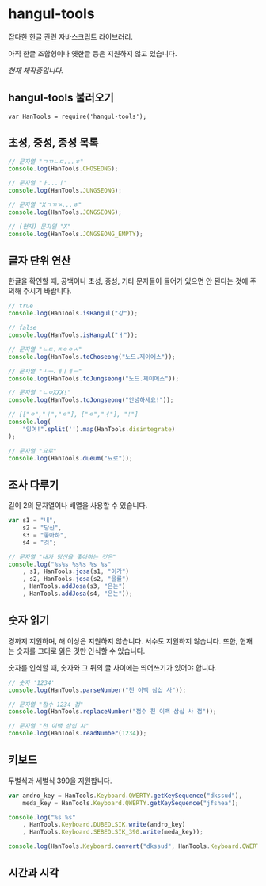 # hangul-tools
잡다한 한글 관련 자바스크립트 라이브러리.

아직 한글 조합형이나 옛한글 등은 지원하지 않고 있습니다.

*현재 제작중입니다.*

## hangul-tools 불러오기
`var HanTools = require('hangul-tools');`

## 초성, 중성, 종성 목록
```js
// 문자열 "ㄱㄲㄴㄷ...ㅎ"
console.log(HanTools.CHOSEONG);

// 문자열 "ㅏ...ㅣ"
console.log(HanTools.JUNGSEONG);

// 문자열 "Xㄱㄲㄳ...ㅎ"
console.log(HanTools.JONGSEONG);

// (현재) 문자열 "X"
console.log(HanTools.JONGSEONG_EMPTY);
```

## 글자 단위 연산
한글을 확인할 때, 공백이나 초성, 중성, 기타 문자들이 들어가 있으면 안 된다는 것에
주의해 주시기 바랍니다.

```js
// true
console.log(HanTools.isHangul("강"));

// false
console.log(HanTools.isHangul("ㅓ"));

// 문자열 "ㄴㄷ.ㅈㅇㅇㅅ"
console.log(HanTools.toChoseong("노드.제이에스"));

// 문자열 "ㅗㅡ.ㅔㅣㅔㅡ"
console.log(HanTools.toJungseong("노드.제이에스"));

// 문자열 "ㄴㅇXXX!"
console.log(HanTools.toJongseong("안녕하세요!"));

// [["ㅇ","ㅣ","ㅇ"], ["ㅇ","ㅕ"], "!"]
console.log(
	"잉여!".split('').map(HanTools.disintegrate)
);

// 문자열 "요로"
console.log(HanTools.dueum("뇨로"));
```

## 조사 다루기
길이 2의 문자열이나 배열을 사용할 수 있습니다.

```js
var s1 = "내",
	s2 = "당신",
	s3 = "좋아하",
	s4 = "것";

// 문자열 "내가 당신을 좋아하는 것은"
console.log("%s%s %s%s %s %s"
	, s1, HanTools.josa(s1, "이가")
	, s2, HanTools.josa(s2, "을를")
	, HanTools.addJosa(s3, "은는")
	, HanTools.addJosa(s4, "은는"));
```

## 숫자 읽기
경까지 지원하며, 해 이상은 지원하지 않습니다. 서수도 지원하지 않습니다. 또한, 현재는 숫자를 그대로 읽은 것만 인식할 수 있습니다.

숫자를 인식할 때, 숫자와 그 뒤의 글 사이에는 띄어쓰기가 있어야 합니다.

```js
// 숫자 '1234'
console.log(HanTools.parseNumber("천 이백 삼십 사"));

// 문자열 "점수 1234 점"
console.log(HanTools.replaceNumber("점수 천 이백 삼십 사 점"));

// 문자열 "천 이백 삼십 사"
console.log(HanTools.readNumber(1234));
```

## 키보드
두벌식과 세벌식 390을 지원합니다.

```js
var andro_key = HanTools.Keyboard.QWERTY.getKeySequence("dkssud"),
	meda_key = HanTools.Keyboard.QWERTY.getKeySequence("jfshea");

console.log("%s %s"
	, HanTools.Keyboard.DUBEOLSIK.write(andro_key)
	, HanTools.Keyboard.SEBEOLSIK_390.write(meda_key));

console.log(HanTools.Keyboard.convert("dkssud", HanTools.Keyboard.QWERTY, HanTools.Keyboard.DUBEOLSIK));
```

## 시간과 시각
